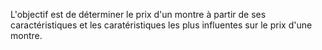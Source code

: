 L'objectif est de déterminer le prix d'un montre à partir de ses caractéristiques et les caratéristiques les plus influentes sur le prix d'une montre.
